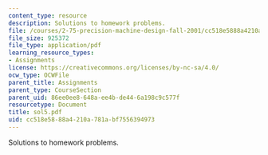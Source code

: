 ```yaml
---
content_type: resource
description: Solutions to homework problems.
file: /courses/2-75-precision-machine-design-fall-2001/cc518e5888a4210a781abf7556394973_sol5.pdf
file_size: 925372
file_type: application/pdf
learning_resource_types:
- Assignments
license: https://creativecommons.org/licenses/by-nc-sa/4.0/
ocw_type: OCWFile
parent_title: Assignments
parent_type: CourseSection
parent_uid: 86ee0ee8-648a-ee4b-de44-6a198c9c577f
resourcetype: Document
title: sol5.pdf
uid: cc518e58-88a4-210a-781a-bf7556394973
---
```

Solutions to homework problems.